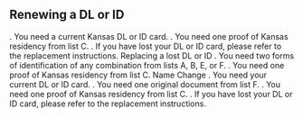 ## Renewing a DL or ID
. You need a current Kansas DL or ID card.
. You need one proof of Kansas residency from list C.
. If you have lost your DL or ID card, please refer to the replacement instructions.
Replacing a lost DL or ID
. You need two forms of identification of any combination from lists A, B, E, or F.
. You need one proof of Kansas residency from list C.
Name Change
. You need your current DL or ID card.
. You need one original document from list F.
. You need one proof of Kansas residency from list C.
. If you have lost your DL or ID card, please refer to the replacement instructions.